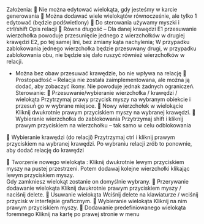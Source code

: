 ﻿Założenia:
 Nie można edytować wielokąta, gdy jesteśmy w karcie generowania
 Można dodawać wiele wielokątów równocześnie, ale tylko 1 edytować (będzie podświetlony)
 Do sterowania używamy myszki i ctrl/shift
Opis relacji
 Równa długość 
– Dla danej krawędzi E1 przesuwanie wierzchołka powoduje przesunięcie jednego z wierzchołków w drugiej krawędzi E2, po tej samej lini, bez zmiany kąta nachylenia;
W przypadku zablokowania jednego wierzchołka będzie przesuwany drugi, w przypadku zablokowania obu, nie będzie się dało ruszyć również wierzchołków w relacji.
- Można bez obaw przesuwać krawędzie, bo nie wpływa na relację
 Prostopadłość
– Relacja nie została zaimplementowana, ale można ją dodać, aby zobaczyć ikony. Nie powoduje jednak żadnych ograniczeń.
Sterowanie:
 Przesuwanie/wybieranie wierzchołka / krawędzi / wielokąta 
Przytrzymaj prawy przycisk myszy na wybranym obiekcie i przesuń go w wybrane miejsce.
 Nowy wierzchołek w wielokącie 
Kliknij dwukrotnie prawym przyciskiem myszy na wybranej krawędzi.
 Wybieranie wierzchołka do zablokowania
Przytrzymaj shift i kliknij prawym przyciskiem na wierzchołku – tak samo w celu odblokowania

 Wybieranie krawędzi (do relacji)
  	Przytrzymaj ctrl i kliknij prawym przyciskiem na wybranej krawędzi.
	Po wybraniu relacji zrób to ponownie, aby dodać relację do krawędzi

 Tworzenie nowego wielokąta :
Kliknij dwukrotnie lewym przyciskiem myszy na pustej przestrzeni. 
Potem dodawaj kolejne wierzchołki klikając lewym przyciskiem myszy.    	    
Gdy zamkniesz wielokąt zostanie on domyślnie wybrany.
 Przerywanie dodawanie wielokąta
Kliknij dwukrotnie prawym przyciskiem myszy / naciśnij delete. 
 Usuwanie wielokąta
Wciśnij delete na klawiaturze / wciśnij przycisk w interfejsie graficznym.
 Wybieranie wielokąta
Kliknij na nim prawym przyciskiem myszy.
 Dodawanie predefiniowanego wielokąta foremnego 
Kliknij na kartę po prawej stronie w menu

